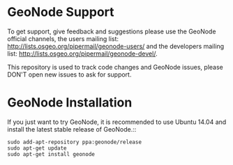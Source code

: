 GeoNode Support
===============

To get support, give feedback and suggestions please use the GeoNode official channels, the users mailing list: http://lists.osgeo.org/pipermail/geonode-users/ and the developers mailing list: http://lists.osgeo.org/pipermail/geonode-devel/.

This repository is used to track code changes and GeoNode issues, please DON'T open new issues to ask for support.


GeoNode Installation
====================

If you just want to try GeoNode, it is recommended to use Ubuntu 14.04 and install the latest stable release of GeoNode.::

    sudo add-apt-repository ppa:geonode/release
    sudo apt-get update
    sudo apt-get install geonode
